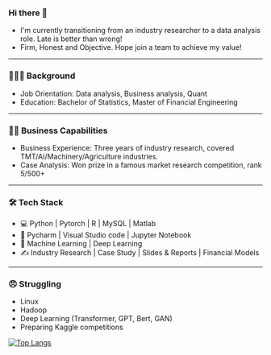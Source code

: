 
<!--
**RonHYQ/RONHYQ** is a ✨ _special_ ✨ repository because its `README.md` (this file) appears on your GitHub profile.

Here are some ideas to get you started:

- 🔭 I’m currently working on ...
- 🌱 I’m currently learning ...
- 👯 I’m looking to collaborate on ...
- 🤔 I’m looking for help with ...
- 💬 Ask me about ...
- 📫 How to reach me: ...
- 😄 Pronouns: ...
- ⚡ Fun fact: ...
-->

### Hi there 👋
- I'm currently transitioning from an industry researcher to a data analysis role. Late is better than wrong!
- Firm, Honest and Objective. Hope join a team to achieve my value!

---

### 👨🏻‍💻 Background
- Job Orientation: Data analysis, Business analysis, Quant
- Education: Bachelor of Statistics, Master of Financial Engineering
---

### 🧑‍💼 Business Capabilities
- Business Experience: Three years of industry research, covered TMT/AI/Machinery/Agriculture industries.
- Case Analysis: Won prize in a famous market research competition, rank 5/500+ 

---

### 🛠 Tech Stack
- 💻   Python | Pytorch | R | MySQL | Matlab
- 🔧   Pycharm | Visual Studio code | Jupyter Notebook
- 🎢   Machine Learning | Deep Learning
- ✍️   Industry Research | Case Study | Slides & Reports | Financial Models

---

### 😠 Struggling
- Linux
- Hadoop
- Deep Learning (Transformer, GPT, Bert, GAN)
- Preparing Kaggle competitions

[![Top Langs](https://github-readme-stats.vercel.app/api/top-langs/?username=RONHYQ&layout=compact)](https://github.com/RONHYQ/github-readme-stats)
